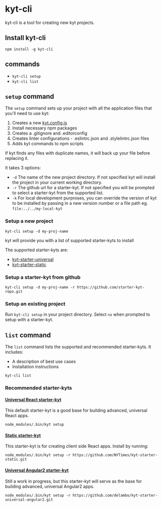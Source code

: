 # kyt-cli

kyt-cli is a tool for creating new kyt projects.

## Install kyt-cli
`npm install -g kyt-cli`


## commands
 - `kyt-cli setup`
 - `kyt-cli list`

## `setup` command
The `setup` command sets up your project with all the application files that you'll need to use kyt:

1. Creates a new [kyt.config.js](/docs/kytConfig.md)
2. Install necessary npm packages
3. Creates a .gitignore and .editorconfig
4. Creates linter configurations -  .eslintrc.json and .stylelintrc.json files
5. Adds kyt commands to npm scripts

If kyt finds any files with duplicate names, it will back up your file before replacing it.

It takes 3 options:

- `-d` The name of the new project directory. If not specified kyt will install the project in your current working directory.
- `-r` The github url for a starter-kyt. If not specified you will be prompted to select a starter-kyt from the supported list.
- `-k` For local development purproses, you can override the version of kyt to be installed by passing in a new version number or a file path eg. `file:../../my-local-kyt`

### Setup a new project
`kyt-cli setup -d my-proj-name`

kyt will provide you with a list of supported starter-kyts to install

The supported starter-kyts are:

- [kyt-starter-universal](/packages/starter-kyts/kyt-starter-universal)
- [kyt-starter-static](/packages/starter-kyts/kyt-starter-static)

### Setup a starter-kyt from github

`kyt-cli setup -d my-proj-name -r https://github.com/starter-kyt-repo.git`

### Setup an existing project
Run `kyt-cli setup` in your project directory.
Select `no` when prompted to setup with a starter-kyt.


## `list` command
The `list` command lists the supported and recommended starter-kyts.
It includes:
  - A description of best use cases
  - Installation instructions

`kyt-cli list`

### Recommended starter-kyts

#### [Universal React starter-kyt](/packages/starter-kyts/kyt-starter-universal)
This default starter-kyt is a good base for building advanced, universal React apps.

```
node_modules/.bin/kyt setup
```

#### [Static starter-kyt](/packages/starter-kyts/kyt-starter-static)

This starter-kyt is for creating client side React apps.
Install by running:
```
node_modules/.bin/kyt setup -r https://github.com/NYTimes/kyt-starter-static.git
```

#### [Universal Angular2 starter-kyt](https://github.com/delambo/kyt-starter-universal-angular2)
Still a work in progress, but this starter-kyt will serve as the base for building advanced, universal Angular2 apps.

```
node_modules/.bin/kyt setup -r https://github.com/delambo/kyt-starter-universal-angular2.git
```
